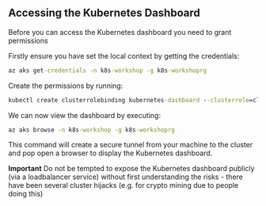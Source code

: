 ## Accessing the Kubernetes Dashboard

Before you can access the Kubernetes dashboard you need to grant permissions

Firstly ensure you have set the local context by getting the credentials:

```cmd
az aks get-credentials -n k8s-workshop -g k8s-workshoprg
```

Create the permissions by running:

```cmd
kubectl create clusterrolebinding kubernetes-dashboard --clusterrole=cluster-admin --serviceaccount=kube-system:kubernetes-dashboard
```

We can now view the dashboard by executing:

```cmd
az aks browse -n k8s-workshop -g k8s-workshoprg
```

This command will create a secure tunnel from your machine to the cluster and pop open a browser to display the Kubernetes dashboard.

**Important** Do not be tempted to expose the Kubernetes dashboard publicly (via a loadbalancer service) without first understanding the risks - there have been several cluster hijacks (e.g. for crypto mining due to people doing this)